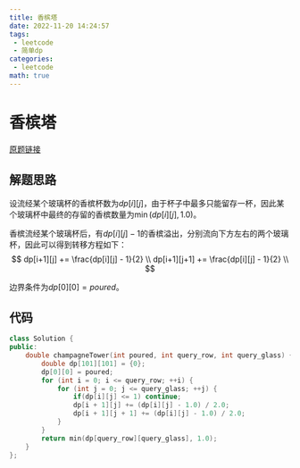 ```yaml
---
title: 香槟塔
date: 2022-11-20 14:24:57
tags:
 - leetcode
 - 简单dp
categories:
 - leetcode
math: true
---
```


# 香槟塔

[原题链接](https://leetcode.cn/problems/champagne-tower/)

## 解题思路

设流经某个玻璃杯的香槟杯数为$dp[i][j]$，由于杯子中最多只能留存一杯，因此某个玻璃杯中最终的存留的香槟数量为$\min(dp[i][j], 1.0)$。

香槟流经某个玻璃杯后，有$dp[i][j]-1$的香槟溢出，分别流向下方左右的两个玻璃杯，因此可以得到转移方程如下：
$$
dp[i+1][j] += \frac{dp[i][j] - 1}{2} \\
dp[i+1][j+1] += \frac{dp[i][j] - 1}{2} \\
$$


边界条件为$dp[0][0] = poured$。

<!--more-->

## 代码

~~~c++
class Solution {
public:
    double champagneTower(int poured, int query_row, int query_glass) {
        double dp[101][101] = {0};
        dp[0][0] = poured;
        for (int i = 0; i <= query_row; ++i) {
            for (int j = 0; j <= query_glass; ++j) {
                if(dp[i][j] <= 1) continue;
                dp[i + 1][j] += (dp[i][j] - 1.0) / 2.0;
                dp[i + 1][j + 1] += (dp[i][j] - 1.0) / 2.0;
            }
        }
        return min(dp[query_row][query_glass], 1.0);
    }
};
~~~

